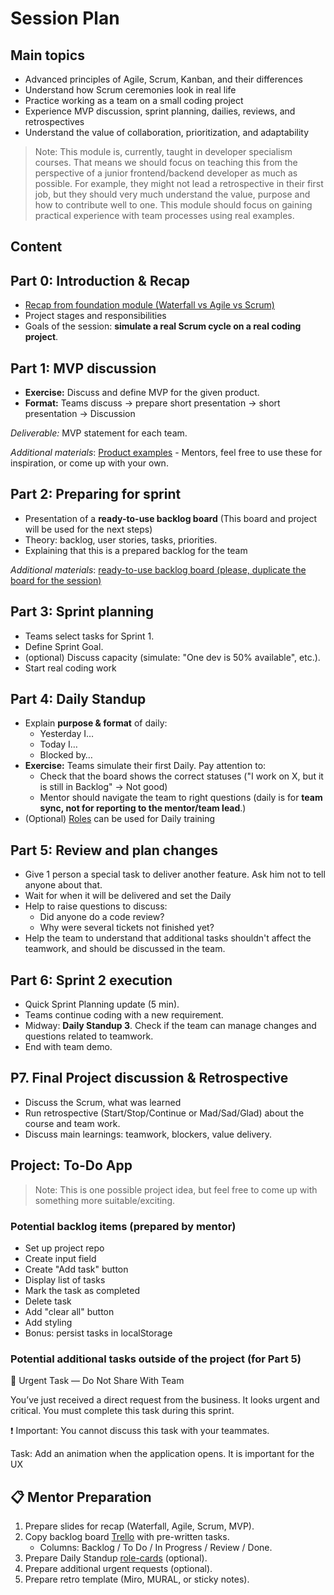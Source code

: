 # Session Plan

## Main topics

- Advanced principles of Agile, Scrum, Kanban, and their differences
- Understand how Scrum ceremonies look in real life
- Practice working as a team on a small coding project
- Experience MVP discussion, sprint planning, dailies, reviews, and retrospectives
- Understand the value of collaboration, prioritization, and adaptability

> Note: This module is, currently, taught in developer specialism courses. That means we should focus on teaching this from the perspective of a junior frontend/backend developer as much as possible. For example, they might not lead a retrospective in their first job, but they should very much understand the value, purpose and how to contribute well to one. This module should focus on gaining practical experience with team processes using real examples.

## Content

## Part 0: Introduction & Recap

- [Recap from foundation module (Waterfall vs Agile vs Scrum)](/courses/Foundation/team-processes-intro/week1/session-plan.md)
- Project stages and responsibilities
- Goals of the session: **simulate a real Scrum cycle on a real coding project**.

## Part 1: MVP discussion

- **Exercise:** Discuss and define MVP for the given product.
- **Format:** Teams discuss → prepare short presentation → short presentation → Discussion

_Deliverable:_ MVP statement for each team.

_Additional materials_: [Product examples](./Assets/Product-ideas.md) - Mentors, feel free to use these for inspiration, or come up with your own.

## Part 2: Preparing for sprint

- Presentation of a **ready-to-use backlog board** (This board and project will be used for the next steps)
- Theory: backlog, user stories, tasks, priorities.
- Explaining that this is a prepared backlog for the team

_Additional materials_: [ready-to-use backlog board (please, duplicate the board for the session)](https://trello.com/invite/b/68da8a8d3a108dd4cf1a3b2c/ATTIb8058570d20e0fc2bc9d4a7d3fa366ac4D62A173/template-team-processes-module)

## Part 3: Sprint planning

- Teams select tasks for Sprint 1.
- Define Sprint Goal.
- (optional) Discuss capacity (simulate: "One dev is 50% available", etc.).
- Start real coding work

## Part 4: Daily Standup

- Explain **purpose & format** of daily:
  - Yesterday I…
  - Today I…
  - Blocked by…
- **Exercise:** Teams simulate their first Daily. Pay attention to:
  - Check that the board shows the correct statuses ("I work on X, but it is still in Backlog" → Not good)
  - Mentor should navigate the team to right questions (daily is for **team sync, not for reporting to the mentor/team lead**.)
- (Optional) [Roles](./Assets/Scrum-roles.md) can be used for Daily training

## Part 5: Review and plan changes

- Give 1 person a special task to deliver another feature. Ask him not to tell anyone about that.
- Wait for when it will be delivered and set the Daily
- Help to raise questions to discuss:
  - Did anyone do a code review?
  - Why were several tickets not finished yet?
- Help the team to understand that additional tasks shouldn't affect the teamwork, and should be discussed in the team.

## Part 6: Sprint 2 execution

- Quick Sprint Planning update (5 min).
- Teams continue coding with a new requirement.
- Midway: **Daily Standup 3**. Check if the team can manage changes and questions related to teamwork.
- End with team demo.

## P7. Final Project discussion & Retrospective

- Discuss the Scrum, what was learned
- Run retrospective (Start/Stop/Continue or Mad/Sad/Glad) about the course and team work.
- Discuss main learnings: teamwork, blockers, value delivery.

## Project: To-Do App

> Note: This is one possible project idea, but feel free to come up with something more suitable/exciting.

### Potential backlog items (prepared by mentor)

- Set up project repo
- Create input field
- Create "Add task" button
- Display list of tasks
- Mark the task as completed
- Delete task
- Add "clear all" button
- Add styling
- Bonus: persist tasks in localStorage

### Potential additional tasks outside of the project (for Part 5)

🚨 Urgent Task — Do Not Share With Team

You’ve just received a direct request from the business.
It looks urgent and critical.
You must complete this task during this sprint.

❗ Important: You cannot discuss this task with your teammates.

Task: Add an animation when the application opens. It is important for the UX

## 📋 Mentor Preparation

1. Prepare slides for recap (Waterfall, Agile, Scrum, MVP).
2. Copy backlog board [Trello](https://trello.com/invite/b/68da8a8d3a108dd4cf1a3b2c/ATTIb8058570d20e0fc2bc9d4a7d3fa366ac4D62A173/template-team-processes-module) with pre-written tasks.
   - Columns: Backlog / To Do / In Progress / Review / Done.
3. Prepare Daily Standup [role-cards](./Assets/Scrum-roles.md) (optional).
4. Prepare additional urgent requests (optional).
5. Prepare retro template (Miro, MURAL, or sticky notes).
